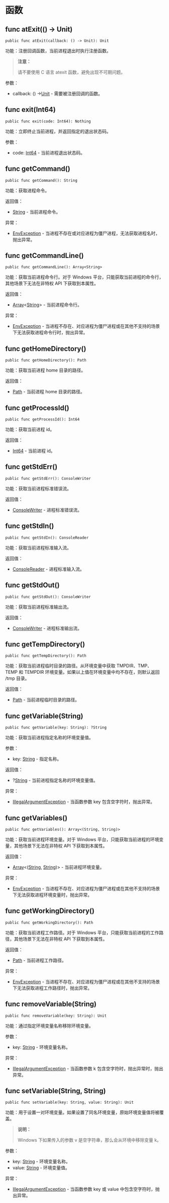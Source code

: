 # 函数

## func atExit(() -> Unit)

```cangjie
public func atExit(callback: () -> Unit): Unit
```

功能：注册回调函数，当前进程退出时执行注册函数。

> **注意：**
>
> 请不要使用 C 语言 atexit 函数，避免出现不可期问题。

参数：

- callback: () ->[Unit](../../core/core_package_api/core_package_intrinsics.md#unit) - 需要被注册回调的函数。

## func exit(Int64)

```cangjie
public func exit(code: Int64): Nothing
```

功能：立即终止当前进程，并返回指定的退出状态码。

参数：

- code: [Int64](../../core/core_package_api/core_package_intrinsics.md#int64) - 当前进程退出状态码。

## func getCommand()

```cangjie
public func getCommand(): String
```

功能：获取进程命令。

返回值：

- [String](../../../std/core/core_package_api/core_package_structs.md#struct-string) - 当前进程命令。

异常：

- [EnvException](./env_package_exceptions.md#class-envexception) - 当进程不存在或对应进程为僵尸进程，无法获取进程名时，抛出异常。

## func getCommandLine()

```cangjie
public func getCommandLine(): Array<String>
```

功能：获取当前进程命令行。对于 Windows 平台，只能获取当前进程的命令行，其他场景下无法在非特权 API 下获取到本属性。

返回值：

- [Array](../../../std/core/core_package_api/core_package_structs.md#struct-arrayt)\<[String](../../../std/core/core_package_api/core_package_structs.md#struct-string)> - 当前进程命令行。

异常：

- [EnvException](./env_package_exceptions.md#class-envexception) - 当进程不存在、对应进程为僵尸进程或在其他不支持的场景下无法获取进程命令行时，抛出异常。

## func getHomeDirectory()

```cangjie
public func getHomeDirectory(): Path
```

功能：获取当前进程 home 目录的路径。

返回值：

- [Path](../../fs/fs_package_api/fs_package_structs.md#struct-path) - 当前进程 home 目录的路径。

## func getProcessId()

```cangjie
public func getProcessId(): Int64
```

功能：获取当前进程 id。

返回值：

- [Int64](../../core/core_package_api/core_package_intrinsics.md#int64) - 当前进程 id。

## func getStdErr()

```cangjie
public func getStdErr(): ConsoleWriter
```

功能：获取当前进程标准错误流。

返回值：

- [ConsoleWriter](./env_package_classes.md#class-consolewriter) - 进程标准错误流。

## func getStdIn()

```cangjie
public func getStdIn(): ConsoleReader
```

功能：获取当前进程标准输入流。

返回值：

- [ConsoleReader](./env_package_classes.md#class-consolereader) - 进程标准输入流。

## func getStdOut()

```cangjie
public func getStdOut(): ConsoleWriter
```

功能：获取当前进程标准输出流。

返回值：

- [ConsoleWriter](./env_package_classes.md#class-consolewriter) - 进程标准输出流。

## func getTempDirectory()

```cangjie
public func getTempDirectory(): Path
```

功能：获取当前进程临时目录的路径。从环境变量中获取 TMPDIR、TMP、TEMP 和 TEMPDIR 环境变量。如果以上值在环境变量中均不存在，则默认返回 /tmp 目录。

返回值：

- [Path](../../fs/fs_package_api/fs_package_structs.md#struct-path) - 当前进程临时目录的路径。

## func getVariable(String)

```cangjie
public func getVariable(key: String): ?String
```

功能：获取当前进程指定名称的环境变量值。

参数：

- key: [String](../../../std/core/core_package_api/core_package_structs.md#struct-string) - 指定名称。

返回值：

- ?[String](../../../std/core/core_package_api/core_package_structs.md#struct-string) - 当前进程指定名称的环境变量值。

异常：

- [IllegalArgumentException](../../../std/core/core_package_api/core_package_exceptions.md#class-illegalargumentexception) - 当函数参数 key 包含空字符时，抛出异常。

## func getVariables()

```cangjie
public func getVariables(): Array<(String, String)>
```

功能：获取当前进程环境变量。对于 Windows 平台，只能获取当前进程的环境变量，其他场景下无法在非特权 API 下获取到本属性。

返回值：

- [Array](../../../std/core/core_package_api/core_package_structs.md#struct-arrayt)\<([String](../../../std/core/core_package_api/core_package_structs.md#struct-string), [String](../../../std/core/core_package_api/core_package_structs.md#struct-string))> - 当前进程环境变量。

异常：

- [EnvException](./env_package_exceptions.md#class-envexception) - 当进程不存在、对应进程为僵尸进程或在其他不支持的场景下无法获取进程环境变量时，抛出异常。

## func getWorkingDirectory()

```cangjie
public func getWorkingDirectory(): Path
```

功能：获取当前进程工作路径。对于 Windows 平台，只能获取当前进程的工作路径，其他场景下无法在非特权 API 下获取到本属性。

返回值：

- [Path](../../fs/fs_package_api/fs_package_structs.md#struct-path) - 当前进程工作路径。

异常：

- [EnvException](./env_package_exceptions.md#class-envexception) - 当进程不存在、对应进程为僵尸进程或在其他不支持的场景下无法获取进程工作路径时，抛出异常。

## func removeVariable(String)

```cangjie
public func removeVariable(key: String): Unit
```

功能：通过指定环境变量名称移除环境变量。

参数：

- key: [String](../../../std/core/core_package_api/core_package_structs.md#struct-string) - 环境变量名称。

异常：

- [IllegalArgumentException](../../../std/core/core_package_api/core_package_exceptions.md#class-illegalargumentexception) - 当函数参数 k 包含空字符时，抛出异常时，抛出异常。

## func setVariable(String, String)

```cangjie
public func setVariable(key: String, value: String): Unit
```

功能：用于设置一对环境变量。如果设置了同名环境变量，原始环境变量值将被覆盖。

> **说明：**
>
> Windows 下如果传入的参数 v 是空字符串，那么会从环境中移除变量 k。

参数：

- key: [String](../../../std/core/core_package_api/core_package_structs.md#struct-string) - 环境变量名称。
- value: [String](../../../std/core/core_package_api/core_package_structs.md#struct-string) - 环境变量值。

异常：

- [IllegalArgumentException](../../../std/core/core_package_api/core_package_exceptions.md#class-illegalargumentexception) - 当函数参数 key 或 value 中包含空字符时，抛出异常。
